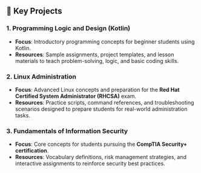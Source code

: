 ## 🚀 **Key Projects**

### 1. **Programming Logic and Design (Kotlin)**
- **Focus**: Introductory programming concepts for beginner students using Kotlin.
- **Resources**: Sample assignments, project templates, and lesson materials to teach problem-solving, logic, and basic coding skills.

### 2. **Linux Administration**
- **Focus**: Advanced Linux concepts and preparation for the **Red Hat Certified System Administrator (RHCSA)** exam.
- **Resources**: Practice scripts, command references, and troubleshooting scenarios designed to prepare students for real-world administration tasks.

### 3. **Fundamentals of Information Security**
- **Focus**: Core concepts for students pursuing the **CompTIA Security+ certification**.
- **Resources**: Vocabulary definitions, risk management strategies, and interactive assignments to reinforce security best practices.

<!--
**idtprof/idtprof** is a ✨ _special_ ✨ repository because its `README.md` (this file) appears on your GitHub profile.

Here are some ideas to get you started:

- 🔭 I’m currently working on ...
- 🌱 I’m currently learning ...
- 👯 I’m looking to collaborate on ...
- 🤔 I’m looking for help with ...
- 💬 Ask me about ...
- 📫 How to reach me: ...
- 😄 Pronouns: ...
- ⚡ Fun fact: ...
-->
